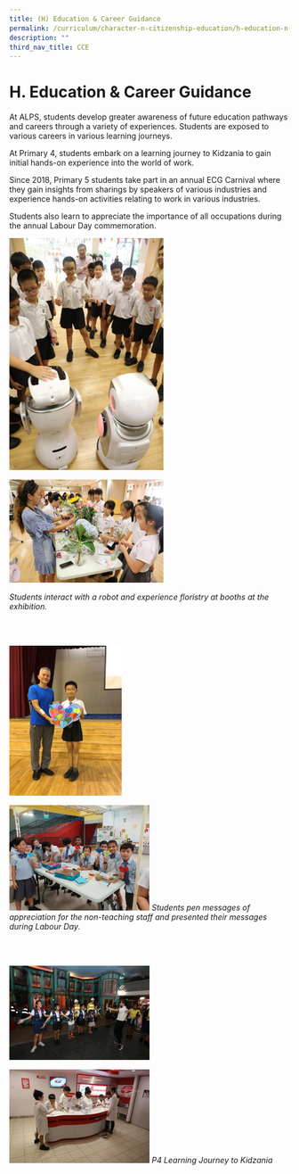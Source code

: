 ```yaml
---
title: (H) Education & Career Guidance
permalink: /curriculum/character-n-citizenship-education/h-education-n-career-guidance
description: ""
third_nav_title: CCE
---
```

# **H. Education & Career Guidance**

At ALPS, students develop greater awareness of future education pathways and careers through a variety of experiences. Students are exposed to various careers in various learning journeys. 

At Primary 4, students embark on a learning journey to Kidzania to gain initial hands-on experience into the world of work. 

Since 2018, Primary 5 students take part in an annual ECG Carnival where they gain insights from sharings by speakers of various industries and experience hands-on activities relating to work in various industries. 

Students also learn to appreciate the importance of all occupations during the annual Labour Day commemoration.

<img src="/images/Picture32%20(1).png" 
     style="width:55%">

<img src="/images/Picture33.png" 
     style="width:55%">

*Students interact with a robot and experience floristry at booths at the exhibition.*

<br>
<br>

<img src="/images/Picture34.png" 
     style="width:40%">

<img src="/images/Picture35.png" 
     style="width:50%">
*Students pen messages of appreciation for the non-teaching staff and presented their messages during Labour Day.*

<br>
<br>

<img src="/images/Picture36.png" 
     style="width:50%">

<img src="/images/Picture37.png" 
     style="width:50%">
*P4 Learning Journey to Kidzania*